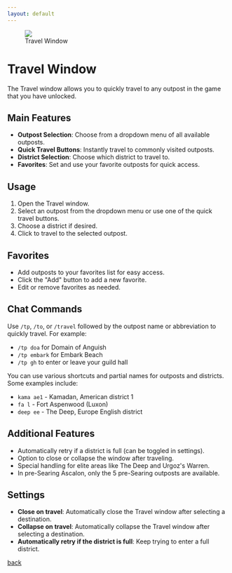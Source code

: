 ```yaml
---
layout: default
---
```


<figure>
<img src="https://user-images.githubusercontent.com/11432831/28233518-40a6f0d4-68ac-11e7-96c5-5c4fab47a107.PNG"/>
<figcaption>Travel Window</figcaption>
</figure>

# Travel Window

The Travel window allows you to quickly travel to any outpost in the game that you have unlocked.

## Main Features
- **Outpost Selection**: Choose from a dropdown menu of all available outposts.
- **Quick Travel Buttons**: Instantly travel to commonly visited outposts.
- **District Selection**: Choose which district to travel to.
- **Favorites**: Set and use your favorite outposts for quick access.

## Usage
1. Open the Travel window.
2. Select an outpost from the dropdown menu or use one of the quick travel buttons.
3. Choose a district if desired.
4. Click to travel to the selected outpost.

## Favorites
- Add outposts to your favorites list for easy access.
- Click the "Add" button to add a new favorite.
- Edit or remove favorites as needed.

## Chat Commands
Use `/tp`, `/to`, or `/travel` followed by the outpost name or abbreviation to quickly travel. For example:
- `/tp doa` for Domain of Anguish
- `/tp embark` for Embark Beach
- `/tp gh` to enter or leave your guild hall

You can use various shortcuts and partial names for outposts and districts. Some examples include:
- `kama ae1` - Kamadan, American district 1
- `fa l` - Fort Aspenwood (Luxon)
- `deep ee` - The Deep, Europe English district

## Additional Features
- Automatically retry if a district is full (can be toggled in settings).
- Option to close or collapse the window after traveling.
- Special handling for elite areas like The Deep and Urgoz's Warren.
- In pre-Searing Ascalon, only the 5 pre-Searing outposts are available.

## Settings
- **Close on travel**: Automatically close the Travel window after selecting a destination.
- **Collapse on travel**: Automatically collapse the Travel window after selecting a destination.
- **Automatically retry if the district is full**: Keep trying to enter a full district.

[back](./)
